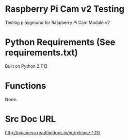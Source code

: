 # Raspberry Pi Cam v2 Testing
Testing playground for Raspberry Pi Cam Module v2


# Python Requirements (See requirements.txt)
Built on Python 2.7.13

# Functions
None.

# Src Doc URL
http://picamera.readthedocs.io/en/release-1.13/